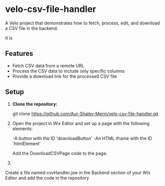 # velo-csv-file-handler
A Velo project that demonstrates how to fetch, process, edit, and download a CSV file in the backend.

It is

## Features

- Fetch CSV data from a remote URL
- Process the CSV data to include only specific columns
- Provide a download link for the processed CSV file

## Setup

1. **Clone the repository:**

   
   git clone https://github.com/Aur-Shalev-Merin/velo-csv-file-handler.git

2. 
   Open the project in Wix Editor and set up a page with the following elements:

   -A button with the ID 'downloadButton'
   -An HTML iframe with the ID 'htmlElement'

   Add the DownloadCSVPage code to the page.

4.
  Create a file named csvHandler.jsw in the Backend section of your Wix Editor and add the code in the repository
